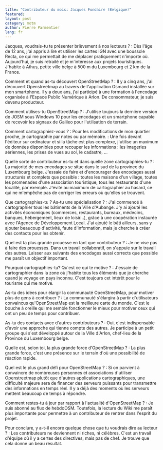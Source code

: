 ```yaml
---
title: "Contributeur du mois: Jacques Fondaire (Belgique)"
featured:
layout: post
category: motm
author: Pierre Parmentier
lang: fr
---
```


Jacques, voudrais-tu te présenter brièvement à nos lecteurs ?
: Dès l'âge de 12 ans, j'ai appris à lire et utiliser les cartes IGN avec une boussole Recta, ce qui me permettait de me déplacer pratiquement n'importe où. Aujourd'hui, je suis retraité et je m'intéresse aux projets touristiques. J'habite à Athus, petite ville belge à 500 m du Luxembourg et 2 km de la France.

Comment et quand as-tu découvert OpenStreetMap ?
: Il y a cinq ans, j'ai découvert Openstreetmap au travers de l'application Osmand installée sur mon smartphone. Il y a deux ans, j'ai participé à une formation à l'encodage organisée à l'Espace Public Numérique à Arlon. De consommateur, je suis devenu producteur.

Comment utilises-tu OpenStreetMap ?
: J'utilise toujours la dernière version de JOSM sous Windows 10 pour les encodages et un smartphone capable de recevoir les signaux de Galileo pour l'utilisation de terrain.

Comment cartographiez-vous ?
: Pour les modifications de mon quartier proche, je cartographie par notes ou par mémoire.
: Une fois devant l'éditeur sur ordinateur et si la tâche est plus complexe, j'utilise un maximum de données disponibles pour recouper les informations : les imageries aériennes, les prises de vues au sol, le cadastre, ...

Quelle sorte de contributeur es-tu et dans quelle zone cartographies-tu ?
: La majorité de mes encodages se situe dans le sud de la province du Luxembourg belge. J'essaie de faire et d'encourager des encodages aussi structurés et complets que possible : toutes les maisons d'un village, toutes les promenades d'une association touristique, tous les restaurants d'une localité, par exemple. J'évite au maximum de cartographier au hasard, ce qui ne m'empêche pas de corriger les erreurs où qu'elles se trouvent.

Que cartographies-tu ? As-tu une spécialisation ?
: J'ai commencé à cartographier tous les bâtiments de la Ville d'Aubange. J'y ai ajouté les activités économiques (commerces, restaurants, bureaux, médecins, banques, hébergement, lieux de loisir…), grâce à une coopération instaurée avec l'Agence de Développement Local. J'ai ajouté le bâti ailleurs, sans y ajouter beaucoup d'activité, faute d'information, mais je cherche à créer des contacts pour les obtenir.

Quel est ta plus grande prouesse en tant que contributeur ?
: Je ne vise pas à faire des prouesses. Dans un travail collaboratif, on s'appuie sur le travail des autres. Laisser aux suivants des encodages aussi corrects que possible me paraît un objectif important.

Pourquoi cartographies-tu? Qu'est ce qui te motive ?
: J'essaie de cartographier dans la zone où j'habite tous les éléments que je cherche quand je voyage en pays inconnu. C'est toujours cet intérêt pour le tourisme qui me motive.

As-tu des idées pour élargir la communauté OpenStreetMap, pour motiver plus de gens à contribuer ?
: La communauté s'élargira à partir d'utilisateurs convaincus qu'OpenStreetMap est la meilleure carte du monde. C'est le bouche à oreille qui me semble fonctionner le mieux pour motiver ceux qui ont un peu de temps pour contribuer.

As-tu des contacts avec d'autres contributeurs ?
: Oui, c'est indispensable d'avoir une approche qui tienne compte des autres. Je participe à un petit groupe qui s'est développé autour de la Ville d'Arlon, chef-lieu de la Province du Luxembourg belge.

Quelle est, selon toi, la plus grande force d'OpenStreetMap ?
: La plus grande force, c'est une présence sur le terrain d'où une possibilité de réaction rapide.

Quel est le plus grand défi pour OpenStreetMap ?
: Si on parvient à convaincre de nombreuses personnes et associations d'utiliser Openstreetmap plutôt que d'autres applications cartographiques, une difficulté majeure sera de financer des serveurs puissants pour transmettre des informations en temps réel. Il y a déjà des moments où les serveurs mettent beaucoup de temps à répondre.

Comment restes-tu à jour par rapport à l'actualité d'OpenStreetMap ?
: Je suis abonné au flux de hebdoOSM. Toutefois, la lecture du Wiki me paraît plus importante pour permettre à un contributeur de rentrer dans l'esprit du projet.

Pour conclure, y a-t-il encore quelque chose que tu voudrais dire au lecteur ?
: Les contributeurs ne deviennent ni riches, ni célèbres. C'est un travail d'équipe où il y a certes des directives, mais pas de chef. Je trouve que cela donne un beau résultat.
